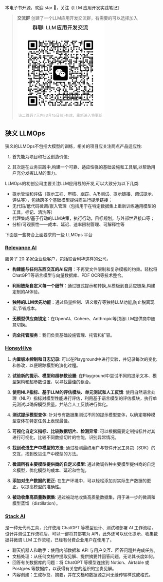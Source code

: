 本电子书开源，欢迎 star 🌟，关注《LLM 应用开发实践笔记》

> **交流群** 创建了一个LLM应用开发交流群，有需要的可以选择加入
![](../images/group.png)

## 狭义 LLMOps

狭义的LLMOps不包括大模型的训练，相关的项目应关注两点产品适应性:

1. 首先能为项目和社区创造价值;

2. 其次是在业务实践中,构建一个可靠、适应性强的基础设施和工具层,以帮助用户充分发挥LLM的潜力。

LLMOps的初创公司主要关注LLM应用栈的开发,可以大致分为以下几类:

- 提示管理和评估（提示工程、审核、跟踪、A/B测试、提示链接、调试提示、评估等），包括跨多个基础模型提供商进行提示链接；
- 无代码/低代码微调/嵌入管理（包括用于在特定数据集上重新训练通用模型的工具，标记、清洗等）
- 代理集成/基于行动的LLM决策，执行行动，目标规划，与外部世界接口等；
- 分析/可观察性——成本、延迟、速率限制管理、可解释性等

下面是一些符合上面要求的一些 LLMOps 平台

### [Relevance AI](https://relevanceai.com/blog)

服务了 20 多家企业级客户，包括联合利华这样的公司。

- **构建能与任何东西交互的AI应用**：不再受文件限制和复杂模板的约束。轻松将ChatGPT等语言模型与向量数据库、PDF OCR等技术整合。
- **利用链条自定义每一个细节**：通过链式提示和转换,从模板到自适应链条,构建定制的AI体验。

- **独特的LLM优先功能**：通过质量控制、语义缓存等独特LLM功能,防止脱离现实,节省成本。

- **无模型供应商锁定**：在OpenAI、Cohere、Anthropic等顶级LLM提供商中随意切换。

- **完全托管服务**：我们负责基础设施管理、托管和扩容。

### [HoneyHive](https://honeyhive.ai/)

1. **内置版本控制和日志记录**: 可以在Playground中进行实验，并记录每次的变化和修改，以便跟踪模型的演化过程。

2. **试验新的提示、模型和超参数设置**: 在Playground中尝试不同的提示文本、模型架构和超参数设置，以寻找最佳的组合。

3. **使用NLP指标、基于LLM的评估模块、单元测试和人工反馈**: 使用自然语言处理（NLP）指标对模型性能进行评估，利用基于语言模型的评估模块，执行单元测试以确保模型质量，并结合人工反馈进行优化。

4. **测试提示模型变体**: 针对专有数据集测试不同的提示模型变体，以确定哪种模型变体在特定任务上表现最佳。

5. **可视化自定义指标、比较数据切片、检测异常**: 可以根据需要定制指标并对其进行可视化，比较不同数据切片的性能，识别异常情况。

6. **找到改进生产中模型的方法**: 通过检测最终用户与软件开发工具包（SDK）的交互，找到改进生产中模型的方法。

7. **微调所有主要模型提供商的自定义模型**: 通过微调各种主要模型提供商的自定义模型，优化模型的成本、延迟和性能。

8. **添加对生产数据的更正**: 在生产环境中，可以轻松添加对实际生产数据的更正，以提高模型的准确性。

9. **被动收集高质量数据集**: 通过被动地收集高质量数据集，用于进一步的微调和模型蒸馏（distillation）。

### [Stack AI](https://www.stack-ai.com/)

是一种无代码工具，允许使用 ChatGPT 等模型设计、测试和部署 AI 工作流程，设计并测试工作流程后，可以一键将其部署为 API，此外还可以优化提示、收集数据并微调 LLM 工作流程，已经有付费企业用户在使用了。

- 聊天机器人和助手：使用内部数据和 API 与用户交互、回答问题并完成任务。
- 文档处理：从任何文档中提取见解、提供摘要并回答问题，无论其长度如何。
- 回答有关数据库的问题：将 ChatGPT 等模型连接到 Notion、Airtable 或 Postgres 等数据库，以获得有关您的组织的宝贵见解。
- 内容创建：生成标签、摘要，并在文档和数据源之间无缝传输样式或格式。
